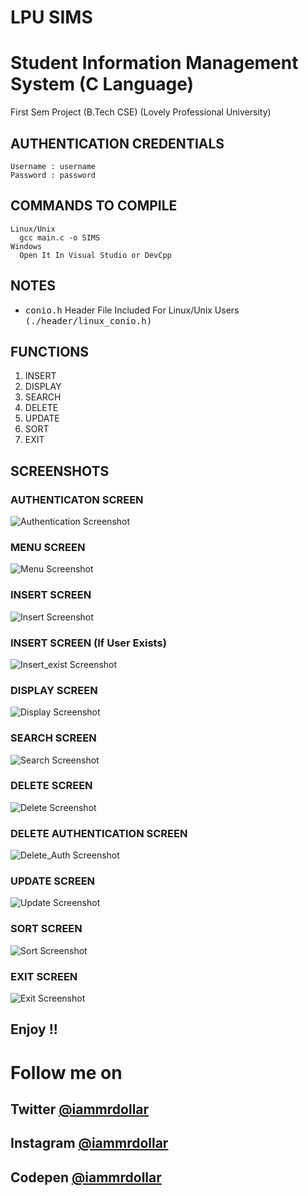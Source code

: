 # LPU SIMS 
# Student Information Management System (C Language)
First Sem Project (B.Tech CSE) (Lovely Professional University)

## AUTHENTICATION CREDENTIALS
    Username : username
    Password : password

## COMMANDS TO COMPILE
    Linux/Unix
      gcc main.c -o SIMS
    Windows
      Open It In Visual Studio or DevCpp

## NOTES
  - <kbd>conio.h</kbd> Header File Included For Linux/Unix Users <kbd>(./header/linux_conio.h)</kbd>
  
## FUNCTIONS
   1. INSERT
   2. DISPLAY
   3. SEARCH
   4. DELETE
   5. UPDATE
   6. SORT
   7. EXIT
   
## SCREENSHOTS
  
### AUTHENTICATON SCREEN
  ![Authentication Screenshot](screenshots/auth.png?raw=true "Authentication Page")
  
### MENU SCREEN
  ![Menu Screenshot](screenshots/menu.png?raw=true "MENU")
  
### INSERT SCREEN
  ![Insert Screenshot](screenshots/insert.png?raw=true "Insert Page")

### INSERT SCREEN (If User Exists)
  ![Insert_exist Screenshot](screenshots/insert-exist.png?raw=true "Insert Exist Page")
  
### DISPLAY SCREEN
  ![Display Screenshot](screenshots/display.png?raw=true "Display Page")
  
### SEARCH SCREEN
  ![Search Screenshot](screenshots/search.png?raw=true "Search Page")
  
### DELETE SCREEN
  ![Delete Screenshot](screenshots/delete.png?raw=true "Delete Page")

### DELETE AUTHENTICATION SCREEN
  ![Delete_Auth Screenshot](screenshots/delete-auth.png?raw=true "Delete Authentication Page")

### UPDATE SCREEN
  ![Update Screenshot](screenshots/update.png?raw=true "Update Page")

### SORT SCREEN
  ![Sort Screenshot](screenshots/sort.png?raw=true "Sort Page")

### EXIT SCREEN
  ![Exit Screenshot](screenshots/exit.png?raw=true "Exit Page")
   
   
## Enjoy !!
#
#
# Follow me on 

## Twitter  [@iammrdollar](https://twitter.com/iammrdollar "Twitter @iammrdollar")
## Instagram  [@iammrdollar](https://www.instagram.com/iammrdollar/ "Instagram @iammrdollar")
## Codepen  [@iammrdollar](http://codepen.io/iammrdollar/ "Codepen @iammrdollar")
